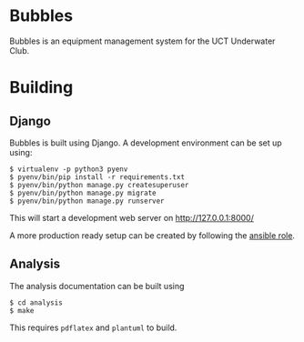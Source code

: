 # Bubbles

Bubbles is an equipment management system for the UCT Underwater Club.

# Building

## Django

Bubbles is built using Django. A development environment can be set up using:

```
$ virtualenv -p python3 pyenv
$ pyenv/bin/pip install -r requirements.txt
$ pyenv/bin/python manage.py createsuperuser
$ pyenv/bin/python manage.py migrate
$ pyenv/bin/python manage.py runserver
```
This will start a development web server on http://127.0.0.1:8000/

A more production ready setup can be created by following the
[ansible role](https://gitlab.com/bubbles/ansible).

## Analysis

The analysis documentation can be built using

````
$ cd analysis
$ make
````

This requires `pdflatex` and `plantuml` to build.
